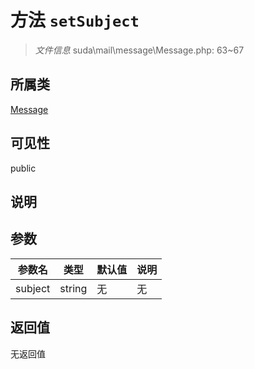 # 方法 `setSubject`

> *文件信息* suda\mail\message\Message.php: 63~67

## 所属类 

[Message](../Message.md)

## 可见性

 public 

## 说明



## 参数


| 参数名 | 类型 | 默认值 | 说明 |
|--------|-----|-------|-------|
| subject |  string | 无 | 无 |



## 返回值

无返回值
